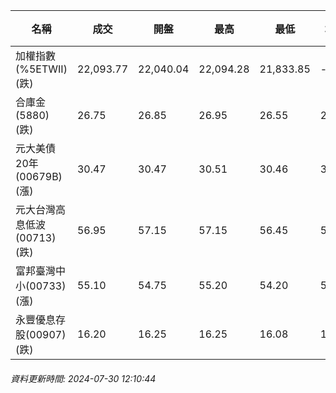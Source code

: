 | 名稱 | 成交 | 開盤 | 最高 | 最低 | 均價 | 成交金額(億) | 昨收 | 漲跌幅 | 漲跌 | 總量 | 昨量 | 振幅 |
| -------- | -------- | -------- | -------- |-------- | -------- | -------- |-------- |-------- |-------- | -------- | -------- |-------- |
|加權指數(%5ETWII) (跌)|22,093.77|22,040.04|22,094.28|21,833.85|-|2,663.00|22,164.49|0.32%|70.72|6,466,678|0|1.17%|
|合庫金(5880) (跌)|26.75|26.85|26.95|26.55|26.68|1.35|26.95|0.74%|0.20|5,069|14,507|1.48%|
|元大美債20年(00679B) (漲)|30.47|30.47|30.51|30.46|30.49|12.16|30.38|0.30%|0.09|39,889|47,818|0.16%|
|元大台灣高息低波(00713) (跌)|56.95|57.15|57.15|56.45|56.70|7.91|57.45|0.87%|0.50|13,947|9,956|1.22%|
|富邦臺灣中小(00733) (漲)|55.10|54.75|55.20|54.20|54.62|1.54|54.95|0.27%|0.15|2,819|3,091|1.82%|
|永豐優息存股(00907) (跌)|16.20|16.25|16.25|16.08|16.16|0.361|16.30|0.61%|0.10|2,231|1,519|1.04%|
###### 資料更新時間: 2024-07-30 12:10:44